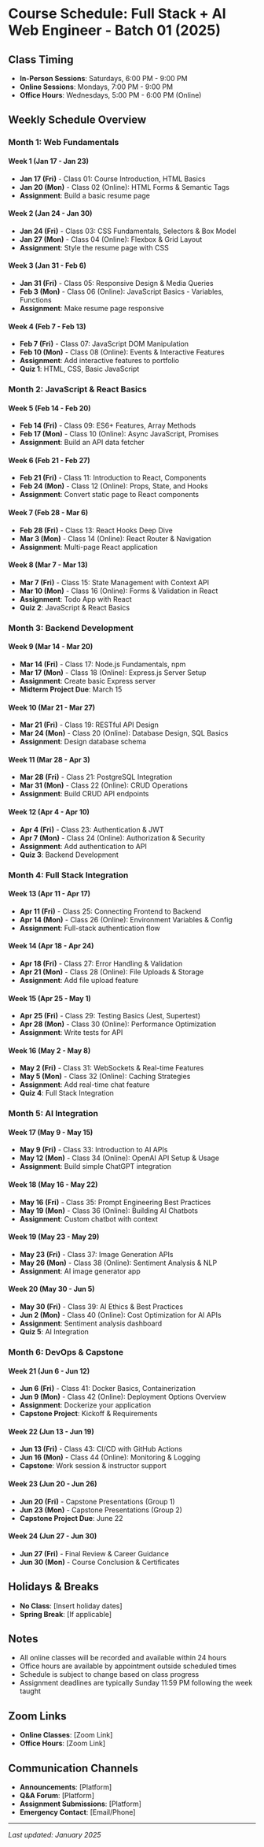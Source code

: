 # Course Schedule: Full Stack + AI Web Engineer - Batch 01 (2025)

## Class Timing

- **In-Person Sessions**: Saturdays, 6:00 PM - 9:00 PM
- **Online Sessions**: Mondays, 7:00 PM - 9:00 PM
- **Office Hours**: Wednesdays, 5:00 PM - 6:00 PM (Online)

## Weekly Schedule Overview

### Month 1: Web Fundamentals

#### Week 1 (Jan 17 - Jan 23)

- **Jan 17 (Fri)** - Class 01: Course Introduction, HTML Basics
- **Jan 20 (Mon)** - Class 02 (Online): HTML Forms & Semantic Tags
- **Assignment**: Build a basic resume page

#### Week 2 (Jan 24 - Jan 30)

- **Jan 24 (Fri)** - Class 03: CSS Fundamentals, Selectors & Box Model
- **Jan 27 (Mon)** - Class 04 (Online): Flexbox & Grid Layout
- **Assignment**: Style the resume page with CSS

#### Week 3 (Jan 31 - Feb 6)

- **Jan 31 (Fri)** - Class 05: Responsive Design & Media Queries
- **Feb 3 (Mon)** - Class 06 (Online): JavaScript Basics - Variables, Functions
- **Assignment**: Make resume page responsive

#### Week 4 (Feb 7 - Feb 13)

- **Feb 7 (Fri)** - Class 07: JavaScript DOM Manipulation
- **Feb 10 (Mon)** - Class 08 (Online): Events & Interactive Features
- **Assignment**: Add interactive features to portfolio
- **Quiz 1**: HTML, CSS, Basic JavaScript

### Month 2: JavaScript & React Basics

#### Week 5 (Feb 14 - Feb 20)

- **Feb 14 (Fri)** - Class 09: ES6+ Features, Array Methods
- **Feb 17 (Mon)** - Class 10 (Online): Async JavaScript, Promises
- **Assignment**: Build an API data fetcher

#### Week 6 (Feb 21 - Feb 27)

- **Feb 21 (Fri)** - Class 11: Introduction to React, Components
- **Feb 24 (Mon)** - Class 12 (Online): Props, State, and Hooks
- **Assignment**: Convert static page to React components

#### Week 7 (Feb 28 - Mar 6)

- **Feb 28 (Fri)** - Class 13: React Hooks Deep Dive
- **Mar 3 (Mon)** - Class 14 (Online): React Router & Navigation
- **Assignment**: Multi-page React application

#### Week 8 (Mar 7 - Mar 13)

- **Mar 7 (Fri)** - Class 15: State Management with Context API
- **Mar 10 (Mon)** - Class 16 (Online): Forms & Validation in React
- **Assignment**: Todo App with React
- **Quiz 2**: JavaScript & React Basics

### Month 3: Backend Development

#### Week 9 (Mar 14 - Mar 20)

- **Mar 14 (Fri)** - Class 17: Node.js Fundamentals, npm
- **Mar 17 (Mon)** - Class 18 (Online): Express.js Server Setup
- **Assignment**: Create basic Express server
- **Midterm Project Due**: March 15

#### Week 10 (Mar 21 - Mar 27)

- **Mar 21 (Fri)** - Class 19: RESTful API Design
- **Mar 24 (Mon)** - Class 20 (Online): Database Design, SQL Basics
- **Assignment**: Design database schema

#### Week 11 (Mar 28 - Apr 3)

- **Mar 28 (Fri)** - Class 21: PostgreSQL Integration
- **Mar 31 (Mon)** - Class 22 (Online): CRUD Operations
- **Assignment**: Build CRUD API endpoints

#### Week 12 (Apr 4 - Apr 10)

- **Apr 4 (Fri)** - Class 23: Authentication & JWT
- **Apr 7 (Mon)** - Class 24 (Online): Authorization & Security
- **Assignment**: Add authentication to API
- **Quiz 3**: Backend Development

### Month 4: Full Stack Integration

#### Week 13 (Apr 11 - Apr 17)

- **Apr 11 (Fri)** - Class 25: Connecting Frontend to Backend
- **Apr 14 (Mon)** - Class 26 (Online): Environment Variables & Config
- **Assignment**: Full-stack authentication flow

#### Week 14 (Apr 18 - Apr 24)

- **Apr 18 (Fri)** - Class 27: Error Handling & Validation
- **Apr 21 (Mon)** - Class 28 (Online): File Uploads & Storage
- **Assignment**: Add file upload feature

#### Week 15 (Apr 25 - May 1)

- **Apr 25 (Fri)** - Class 29: Testing Basics (Jest, Supertest)
- **Apr 28 (Mon)** - Class 30 (Online): Performance Optimization
- **Assignment**: Write tests for API

#### Week 16 (May 2 - May 8)

- **May 2 (Fri)** - Class 31: WebSockets & Real-time Features
- **May 5 (Mon)** - Class 32 (Online): Caching Strategies
- **Assignment**: Add real-time chat feature
- **Quiz 4**: Full Stack Integration

### Month 5: AI Integration

#### Week 17 (May 9 - May 15)

- **May 9 (Fri)** - Class 33: Introduction to AI APIs
- **May 12 (Mon)** - Class 34 (Online): OpenAI API Setup & Usage
- **Assignment**: Build simple ChatGPT integration

#### Week 18 (May 16 - May 22)

- **May 16 (Fri)** - Class 35: Prompt Engineering Best Practices
- **May 19 (Mon)** - Class 36 (Online): Building AI Chatbots
- **Assignment**: Custom chatbot with context

#### Week 19 (May 23 - May 29)

- **May 23 (Fri)** - Class 37: Image Generation APIs
- **May 26 (Mon)** - Class 38 (Online): Sentiment Analysis & NLP
- **Assignment**: AI image generator app

#### Week 20 (May 30 - Jun 5)

- **May 30 (Fri)** - Class 39: AI Ethics & Best Practices
- **Jun 2 (Mon)** - Class 40 (Online): Cost Optimization for AI APIs
- **Assignment**: Sentiment analysis dashboard
- **Quiz 5**: AI Integration

### Month 6: DevOps & Capstone

#### Week 21 (Jun 6 - Jun 12)

- **Jun 6 (Fri)** - Class 41: Docker Basics, Containerization
- **Jun 9 (Mon)** - Class 42 (Online): Deployment Options Overview
- **Assignment**: Dockerize your application
- **Capstone Project**: Kickoff & Requirements

#### Week 22 (Jun 13 - Jun 19)

- **Jun 13 (Fri)** - Class 43: CI/CD with GitHub Actions
- **Jun 16 (Mon)** - Class 44 (Online): Monitoring & Logging
- **Capstone**: Work session & instructor support

#### Week 23 (Jun 20 - Jun 26)

- **Jun 20 (Fri)** - Capstone Presentations (Group 1)
- **Jun 23 (Mon)** - Capstone Presentations (Group 2)
- **Capstone Project Due**: June 22

#### Week 24 (Jun 27 - Jun 30)

- **Jun 27 (Fri)** - Final Review & Career Guidance
- **Jun 30 (Mon)** - Course Conclusion & Certificates

## Holidays & Breaks

- **No Class**: [Insert holiday dates]
- **Spring Break**: [If applicable]

## Notes

- All online classes will be recorded and available within 24 hours
- Office hours are available by appointment outside scheduled times
- Schedule is subject to change based on class progress
- Assignment deadlines are typically Sunday 11:59 PM following the week taught

## Zoom Links

- **Online Classes**: [Zoom Link]
- **Office Hours**: [Zoom Link]

## Communication Channels

- **Announcements**: [Platform]
- **Q&A Forum**: [Platform]
- **Assignment Submissions**: [Platform]
- **Emergency Contact**: [Email/Phone]

---

_Last updated: January 2025_
